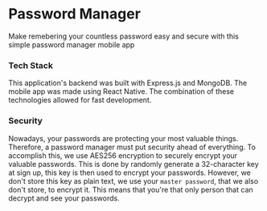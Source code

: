 # Password Manager
Make remebering your countless password easy and secure with this simple password manager mobile app
 
### Tech Stack
This application's backend was built with Express.js and MongoDB. The mobile app was made using React Native. The combination of these technologies allowed for fast development. 

### Security
Nowadays, your passwords are protecting your most valuable things. Therefore, a password manager must put security ahead of everything. To accomplish this, we use AES256 encryption to securely encrypt your valuable passwords. This is done by randomly generate a 32-character key at sign up, this key is then used to encrypt your passwords. However, we don't store this key as plain text, we use your `master password`, that we also don't store, to encrypt it. This means that you're that only person that can decrypt and see your passwords. 
